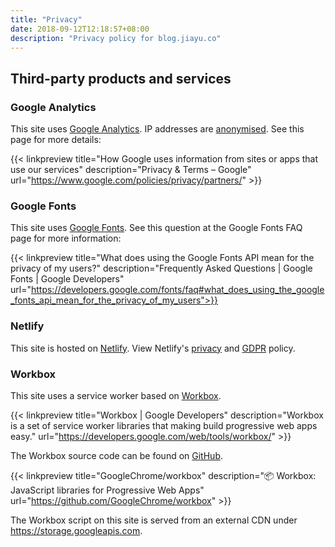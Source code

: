 ```yaml
---
title: "Privacy"
date: 2018-09-12T12:18:57+08:00
description: "Privacy policy for blog.jiayu.co"
---
```


## Third-party products and services

### Google Analytics

This site uses [Google Analytics](https://marketingplatform.google.com/about/analytics/). IP addresses are [anonymised](https://support.google.com/analytics/answer/2763052). See this page for more details:

{{< linkpreview title="How Google uses information from sites or apps that use our services" description="Privacy & Terms – Google" url="https://www.google.com/policies/privacy/partners/" >}} 

### Google Fonts

This site uses [Google Fonts](https://fonts.google.com/). See this question at the Google Fonts FAQ page for more information:

{{< linkpreview title="What does using the Google Fonts API mean for the privacy of my users?" description="Frequently Asked Questions | Google Fonts | Google Developers" url="https://developers.google.com/fonts/faq#what_does_using_the_google_fonts_api_mean_for_the_privacy_of_my_users">}}

### Netlify

This site is hosted on [Netlify](https://www.netlify.com/). View Netlify's [privacy](https://www.netlify.com/privacy/) and [GDPR](https://www.netlify.com/gdpr/) policy.

### Workbox

This site uses a service worker based on [Workbox](https://developers.google.com/web/tools/workbox/). 

{{< linkpreview title="Workbox | Google Developers" description="Workbox is a set of service worker libraries that making build progressive web apps easy." url="https://developers.google.com/web/tools/workbox/" >}}

The Workbox source code can be found on [GitHub](https://github.com/GoogleChrome/workbox).
 
{{< linkpreview title="GoogleChrome/workbox" description="📦 Workbox: JavaScript libraries for Progressive Web Apps" url="https://github.com/GoogleChrome/workbox" >}}
 
The Workbox script on this site is served from an external CDN under https://storage.googleapis.com.
